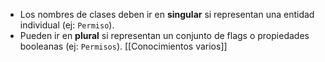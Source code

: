 
- Los nombres de clases deben ir en **singular** si representan una entidad individual (ej: `Permiso`).
- Pueden ir en **plural** si representan un conjunto de flags o propiedades booleanas (ej: `Permisos`).
[[Conocimientos varios]]